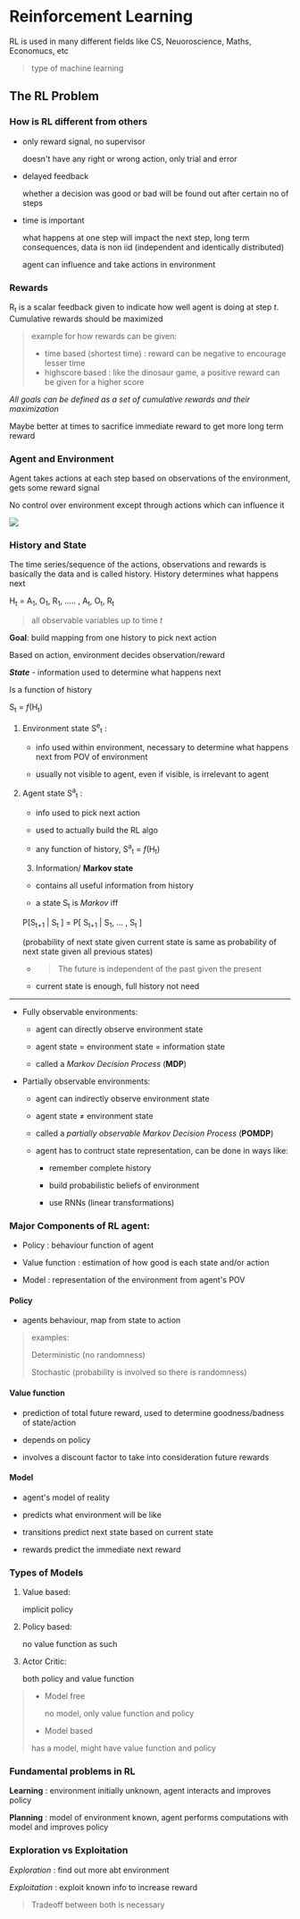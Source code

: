 # Reinforcement Learning 

RL is used in many different fields like CS, Neuoroscience, Maths, Economucs, etc

> type of machine learning

## The RL Problem

### How is RL different from others

- only reward signal, no supervisor

    doesn't have any right or wrong action, only trial and error

- delayed feedback

    whether a decision was good or bad will be found out after certain no of steps

- time is important

    what happens at one step will impact the next step, long term consequences, data is non iid (independent and identically distributed) 

    agent can influence and take actions in environment  

### Rewards

R<sub>t</sub> is a scalar feedback given to indicate how well agent is doing at step _t_. Cumulative rewards should be maximized
 
> example for how rewards can be given:
> - time based (shortest time) : reward can be negative to encourage lesser time
> - highscore based : like the dinosaur game, a positive reward can be given for  a higher score

_All goals can be defined as a set of cumulative rewards and their maximization_

Maybe better at times to sacrifice immediate reward to get more long term reward

### Agent and Environment

Agent takes actions at each step based on observations of the environment, gets some reward signal

No control over environment except through actions which can influence it

![](images\agent-environment.png)

### History and State

The time series/sequence of the actions, observations and rewards is basically the data and is called history. History determines what happens next

H<sub>t</sub> = A<sub>1</sub>, O<sub>1</sub>, R<sub>1</sub>, ..... , A<sub>t</sub>, O<sub>t</sub>, R<sub>t</sub>

> all observable variables up to time _t_

**Goal**: build mapping from one history to pick next action

Based on action, environment decides  observation/reward

_**State**_ - information used to determine what happens next

Is a function of history

S<sub>t</sub> = _f_(H<sub>t</sub>)

1. Environment state S<sup>e</sup><sub>t</sub> :
    - info used within environment, necessary to determine what happens next from POV of environment

    - usually not visible to agent, even if visible, is irrelevant to agent

2. Agent state S<sup>a</sup><sub>t</sub> :

    - info used to pick next action

    - used to actually build the RL algo

    - any function of history, S<sup>a</sup><sub>t</sub> = _f_(H<sub>t</sub>)

    3. Information/ **Markov state** 

    - contains all useful information from history

    - a state S<sub>t</sub> is _Markov_ iff

    P[S<sub>t+1</sub> | S<sub>t</sub>
    ] = P[ S<sub>t+1</sub> | S<sub>1</sub>, ... , S<sub>t</sub> ]

    (probability of next state given current state is same as probability of next state given all previous states)

    - > The future is independent of the past given the present

    - current state is enough, full history not need

---

- Fully observable environments:

    - agent can directly observe environment state

    - agent state = environment state = information state

    - called a _Markov Decision Process_ (**MDP**)

- Partially observable environments:

    - agent can indirectly observe environment state

    - agent state ≠ environment state

    - called a _partially observable Markov Decision Process_ (**POMDP**)

    - agent has to contruct state representation, can be done in ways like:

        - remember complete history

        - build probabilistic beliefs of environment 

        - use RNNs (linear transformations)

### Major Components of RL agent:

- Policy : behaviour function of agent

- Value function : estimation of how good is each state and/or action

- Model : representation of the environment from agent's POV

#### Policy

- agents behaviour, map from state to action

> examples:
>
>Deterministic (no randomness)
>
>Stochastic (probability is involved so there is randomness)

#### Value function

- prediction of total future reward, used to determine goodness/badness of state/action

- depends on policy 

- involves a discount factor to take into consideration future rewards

#### Model

- agent's model of reality

- predicts what environment will be like

- transitions predict next state based on current state

- rewards predict the immediate next reward

### Types of Models

1. Value based:

    implicit policy 

2. Policy based: 

    no value function as such

3. Actor Critic:

    both policy and value function


>- Model free 
>
>   no model, only value function and policy
>
>- Model based
>
>has a model, might have value function and policy

### Fundamental problems in RL

**Learning** : environment initially unknown, agent interacts and improves policy

**Planning** : model of environment known, agent performs computations with model and improves policy


### Exploration vs Exploitation

_Exploration_ : find out more abt environment

_Exploitation_ : exploit known info to increase reward

> Tradeoff between both is necessary